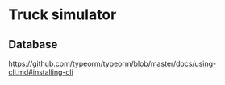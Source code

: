 # Truck simulator

## Database

https://github.com/typeorm/typeorm/blob/master/docs/using-cli.md#installing-cli

